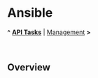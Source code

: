 # Ansible

**^** **[API Tasks](readme.md)** | [Management](management.md) **>**

<br/>

## Overview



<br/>
